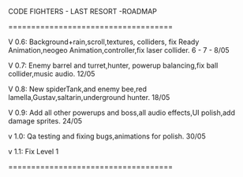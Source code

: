 CODE FIGHTERS - LAST RESORT -ROADMAP

====================================

V 0.6: Background+rain,scroll,textures, colliders, fix Ready Animation,neogeo Animation,controller,fix laser collider. 6 - 7 - 8/05

V 0.7: Enemy barrel and turret,hunter, powerup balancing,fix ball collider,music audio. 12/05

V 0.8: New spiderTank,and enemy bee,red lamella,Gustav,saltarin,underground hunter. 18/05

V 0.9: Add all other powerups and boss,all audio effects,UI polish,add damage sprites. 24/05

v 1.0: Qa testing and fixing bugs,animations for polish. 30/05

v 1.1: Fix Level 1

====================================